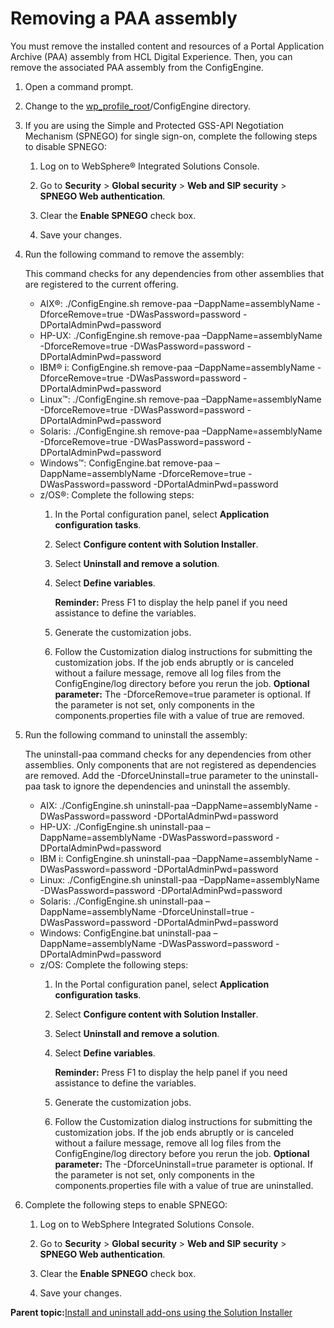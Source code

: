 # Removing a PAA assembly

You must remove the installed content and resources of a Portal Application Archive \(PAA\) assembly from HCL Digital Experience. Then, you can remove the associated PAA assembly from the ConfigEngine.

1.  Open a command prompt.

2.  Change to the [wp\_profile\_root](../reference/wpsdirstr.md#wp_profile_root)/ConfigEngine directory.

3.  If you are using the Simple and Protected GSS-API Negotiation Mechanism \(SPNEGO\) for single sign-on, complete the following steps to disable SPNEGO:

    1.  Log on to WebSphere® Integrated Solutions Console.

    2.  Go to **Security** \> **Global security** \> **Web and SIP security** \> **SPNEGO Web authentication**.

    3.  Clear the **Enable SPNEGO** check box.

    4.  Save your changes.

4.  Run the following command to remove the assembly:

    This command checks for any dependencies from other assemblies that are registered to the current offering.

    -   AIX®: ./ConfigEngine.sh remove-paa –DappName=assemblyName -DforceRemove=true -DWasPassword=password -DPortalAdminPwd=password
    -   HP-UX: ./ConfigEngine.sh remove-paa –DappName=assemblyName -DforceRemove=true -DWasPassword=password -DPortalAdminPwd=password
    -   IBM® i: ConfigEngine.sh remove-paa –DappName=assemblyName -DforceRemove=true -DWasPassword=password -DPortalAdminPwd=password
    -   Linux™: ./ConfigEngine.sh remove-paa –DappName=assemblyName -DforceRemove=true -DWasPassword=password -DPortalAdminPwd=password
    -   Solaris: ./ConfigEngine.sh remove-paa –DappName=assemblyName -DforceRemove=true -DWasPassword=password -DPortalAdminPwd=password
    -   Windows™: ConfigEngine.bat remove-paa –DappName=assemblyName -DforceRemove=true -DWasPassword=password -DPortalAdminPwd=password
    -   z/OS®: Complete the following steps:
        1.  In the Portal configuration panel, select **Application configuration tasks**.
        2.  Select **Configure content with Solution Installer**.
        3.  Select **Uninstall and remove a solution**.
        4.  Select **Define variables**.

            **Reminder:** Press F1 to display the help panel if you need assistance to define the variables.

        5.  Generate the customization jobs.
        6.  Follow the Customization dialog instructions for submitting the customization jobs. If the job ends abruptly or is canceled without a failure message, remove all log files from the ConfigEngine/log directory before you rerun the job.
    **Optional parameter:** The -DforceRemove=true parameter is optional. If the parameter is not set, only components in the components.properties file with a value of true are removed.

5.  Run the following command to uninstall the assembly:

    The uninstall-paa command checks for any dependencies from other assemblies. Only components that are not registered as dependencies are removed. Add the -DforceUninstall=true parameter to the uninstall-paa task to ignore the dependencies and uninstall the assembly.

    -   AIX: ./ConfigEngine.sh uninstall-paa –DappName=assemblyName -DWasPassword=password -DPortalAdminPwd=password
    -   HP-UX: ./ConfigEngine.sh uninstall-paa –DappName=assemblyName -DWasPassword=password -DPortalAdminPwd=password
    -   IBM i: ConfigEngine.sh uninstall-paa –DappName=assemblyName -DWasPassword=password -DPortalAdminPwd=password
    -   Linux: ./ConfigEngine.sh uninstall-paa –DappName=assemblyName -DWasPassword=password -DPortalAdminPwd=password
    -   Solaris: ./ConfigEngine.sh uninstall-paa –DappName=assemblyName -DforceUninstall=true -DWasPassword=password -DPortalAdminPwd=password
    -   Windows: ConfigEngine.bat uninstall-paa –DappName=assemblyName -DWasPassword=password -DPortalAdminPwd=password
    -   z/OS: Complete the following steps:
        1.  In the Portal configuration panel, select **Application configuration tasks**.
        2.  Select **Configure content with Solution Installer**.
        3.  Select **Uninstall and remove a solution**.
        4.  Select **Define variables**.

            **Reminder:** Press F1 to display the help panel if you need assistance to define the variables.

        5.  Generate the customization jobs.
        6.  Follow the Customization dialog instructions for submitting the customization jobs. If the job ends abruptly or is canceled without a failure message, remove all log files from the ConfigEngine/log directory before you rerun the job.
    **Optional parameter:** The -DforceUninstall=true parameter is optional. If the parameter is not set, only components in the components.properties file with a value of true are uninstalled.

6.  Complete the following steps to enable SPNEGO:

    1.  Log on to WebSphere Integrated Solutions Console.

    2.  Go to **Security** \> **Global security** \> **Web and SIP security** \> **SPNEGO Web authentication**.

    3.  Clear the **Enable SPNEGO** check box.

    4.  Save your changes.


**Parent topic:**[Install and uninstall add-ons using the Solution Installer](../install/inst_si_addons.md)

